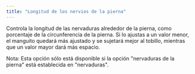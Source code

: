 ```yaml
---
title: "Longitud de los nervios de la pierna"
---
```


Controla la longitud de las nervaduras alrededor de la pierna, como porcentaje de la circunferencia de la pierna. Si lo ajustas a un valor menor, el manguito quedará más ajustado y se sujetará mejor al tobillo, mientras que un valor mayor dará más espacio.

Nota: Esta opción sólo está disponible si la opción "nervaduras de la pierna" está establecida en "nervaduras".
